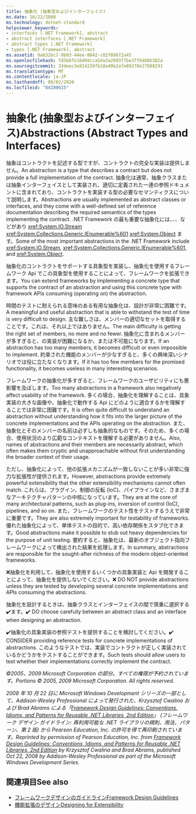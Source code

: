 ```yaml
---
title: 抽象化 (抽象型およびインターフェイス)
ms.date: 10/22/2008
ms.technology: dotnet-standard
helpviewer_keywords:
- interfaces [.NET Framework], abstract
- abstract interfaces [.NET Framework]
- abstract types [.NET Framework]
- types [.NET Framework], abstract
ms.assetid: 0a632bc7-9b03-44ee-8842-c82f88672a45
ms.openlocfilehash: fd5b8fe10d0dcca5da3a2093f7be37f6d88b382a
ms.sourcegitcommit: 33deec3e814238fb18a49b2a7e89278e27888291
ms.translationtype: MT
ms.contentlocale: ja-JP
ms.lasthandoff: 06/02/2020
ms.locfileid: "84280615"
---
```

# <a name="abstractions-abstract-types-and-interfaces"></a><span data-ttu-id="28501-102">抽象化 (抽象型およびインターフェイス)</span><span class="sxs-lookup"><span data-stu-id="28501-102">Abstractions (Abstract Types and Interfaces)</span></span>
<span data-ttu-id="28501-103">抽象はコントラクトを記述する型ですが、コントラクトの完全な実装は提供しません。</span><span class="sxs-lookup"><span data-stu-id="28501-103">An abstraction is a type that describes a contract but does not provide a full implementation of the contract.</span></span> <span data-ttu-id="28501-104">抽象化は通常、抽象クラスまたは抽象インターフェイスとして実装され、適切に定義された一連の参照ドキュメントに含まれており、コントラクトを実装する型の必要なセマンティクスについて説明します。</span><span class="sxs-lookup"><span data-stu-id="28501-104">Abstractions are usually implemented as abstract classes or interfaces, and they come with a well-defined set of reference documentation describing the required semantics of the types implementing the contract.</span></span> <span data-ttu-id="28501-105">.NET Framework の最も重要な抽象化には、、、などがあり <xref:System.IO.Stream> <xref:System.Collections.Generic.IEnumerable%601> <xref:System.Object> ます。</span><span class="sxs-lookup"><span data-stu-id="28501-105">Some of the most important abstractions in the .NET Framework include <xref:System.IO.Stream>, <xref:System.Collections.Generic.IEnumerable%601>, and <xref:System.Object>.</span></span>

 <span data-ttu-id="28501-106">抽象化のコントラクトをサポートする具象型を実装し、抽象化を使用するフレームワーク Api でこの具象型を使用することによって、フレームワークを拡張できます。</span><span class="sxs-lookup"><span data-stu-id="28501-106">You can extend frameworks by implementing a concrete type that supports the contract of an abstraction and using this concrete type with framework APIs consuming (operating on) the abstraction.</span></span>

 <span data-ttu-id="28501-107">時間のテストに耐えられる意味のある有用な抽象化は、設計が非常に困難です。</span><span class="sxs-lookup"><span data-stu-id="28501-107">A meaningful and useful abstraction that is able to withstand the test of time is very difficult to design.</span></span> <span data-ttu-id="28501-108">主な難しさは、メンバーの適切なセットを取得することです。これは、それ以上ではありません。</span><span class="sxs-lookup"><span data-stu-id="28501-108">The main difficulty is getting the right set of members, no more and no fewer.</span></span> <span data-ttu-id="28501-109">抽象化に含まれるメンバーが多すぎると、の実装が困難になるか、または不可能になります。</span><span class="sxs-lookup"><span data-stu-id="28501-109">If an abstraction has too many members, it becomes difficult or even impossible to implement.</span></span> <span data-ttu-id="28501-110">約束された機能のメンバーが少なすぎると、多くの興味深いシナリオでは役に立たなくなります。</span><span class="sxs-lookup"><span data-stu-id="28501-110">If it has too few members for the promised functionality, it becomes useless in many interesting scenarios.</span></span>

 <span data-ttu-id="28501-111">フレームワークの抽象化が多すぎると、フレームワークのユーザビリティにも悪影響を及ぼします。</span><span class="sxs-lookup"><span data-stu-id="28501-111">Too many abstractions in a framework also negatively affect usability of the framework.</span></span> <span data-ttu-id="28501-112">多くの場合、抽象化を理解することは、具象実装の大きな画像や、抽象化で動作する Api にどのように適合するかを理解することでは非常に困難です。</span><span class="sxs-lookup"><span data-stu-id="28501-112">It is often quite difficult to understand an abstraction without understanding how it fits into the larger picture of the concrete implementations and the APIs operating on the abstraction.</span></span> <span data-ttu-id="28501-113">また、抽象化とそのメンバーの名前は必ずしも抽象的なものです。そのため、多くの場合、使用状況のより広範なコンテキストを理解する必要がありません。</span><span class="sxs-lookup"><span data-stu-id="28501-113">Also, names of abstractions and their members are necessarily abstract, which often makes them cryptic and unapproachable without first understanding the broader context of their usage.</span></span>

 <span data-ttu-id="28501-114">ただし、抽象化によって、他の拡張メカニズムが一致しないことが多い非常に強力な拡張性が提供されます。</span><span class="sxs-lookup"><span data-stu-id="28501-114">However, abstractions provide extremely powerful extensibility that the other extensibility mechanisms cannot often match.</span></span> <span data-ttu-id="28501-115">これらは、プラグイン、制御の反転 (IoC)、パイプラインなど、さまざまなアーキテクチャパターンの中核になっています。</span><span class="sxs-lookup"><span data-stu-id="28501-115">They are at the core of many architectural patterns, such as plug-ins, inversion of control (IoC), pipelines, and so on.</span></span> <span data-ttu-id="28501-116">また、フレームワークのテスト性をテストするうえで非常に重要です。</span><span class="sxs-lookup"><span data-stu-id="28501-116">They are also extremely important for testability of frameworks.</span></span> <span data-ttu-id="28501-117">優れた抽象化によって、単体テストの目的で、高い依存関係をスタブ化できます。</span><span class="sxs-lookup"><span data-stu-id="28501-117">Good abstractions make it possible to stub out heavy dependencies for the purpose of unit testing.</span></span> <span data-ttu-id="28501-118">要約すると、抽象化は、最新のオブジェクト指向フレームワークによって検出された結果を処理します。</span><span class="sxs-lookup"><span data-stu-id="28501-118">In summary, abstractions are responsible for the sought-after richness of the modern object-oriented frameworks.</span></span>

 <span data-ttu-id="28501-119">❌抽象化を利用して、抽象化を使用するいくつかの具象実装と Api を開発することによって、抽象化を提供しないでください。</span><span class="sxs-lookup"><span data-stu-id="28501-119">❌ DO NOT provide abstractions unless they are tested by developing several concrete implementations and APIs consuming the abstractions.</span></span>

 <span data-ttu-id="28501-120">抽象化を設計するときは、抽象クラスとインターフェイスの間で慎重に選択する✔️ます。</span><span class="sxs-lookup"><span data-stu-id="28501-120">✔️ DO choose carefully between an abstract class and an interface when designing an abstraction.</span></span>

 <span data-ttu-id="28501-121">✔️抽象化の具象実装の参照テストを提供することを検討してください。</span><span class="sxs-lookup"><span data-stu-id="28501-121">✔️ CONSIDER providing reference tests for concrete implementations of abstractions.</span></span> <span data-ttu-id="28501-122">このようなテストでは、実装でコントラクトが正しく実装されているかどうかをテストすることができます。</span><span class="sxs-lookup"><span data-stu-id="28501-122">Such tests should allow users to test whether their implementations correctly implement the contract.</span></span>

 <span data-ttu-id="28501-123">*©2005、2009 Microsoft Corporation の部分。すべての権限が予約されています。*</span><span class="sxs-lookup"><span data-stu-id="28501-123">*Portions © 2005, 2009 Microsoft Corporation. All rights reserved.*</span></span>

 <span data-ttu-id="28501-124">*2008 年 10 月 22 日に Microsoft Windows Development シリーズの一部として、Addison-Wesley Professional によって発行された、Krzysztof Cwalina および Brad Abrams による「[Framework Design Guidelines: Conventions, Idioms, and Patterns for Reusable .NET Libraries, 2nd Edition](https://www.informit.com/store/framework-design-guidelines-conventions-idioms-and-9780321545619)」 (フレームワーク デザイン ガイドライン: 再利用可能な .NET ライブラリの規則、用法、パターン、第 2 版) から Pearson Education, Inc. の許可を得て再印刷されています。*</span><span class="sxs-lookup"><span data-stu-id="28501-124">*Reprinted by permission of Pearson Education, Inc. from [Framework Design Guidelines: Conventions, Idioms, and Patterns for Reusable .NET Libraries, 2nd Edition](https://www.informit.com/store/framework-design-guidelines-conventions-idioms-and-9780321545619) by Krzysztof Cwalina and Brad Abrams, published Oct 22, 2008 by Addison-Wesley Professional as part of the Microsoft Windows Development Series.*</span></span>

## <a name="see-also"></a><span data-ttu-id="28501-125">関連項目</span><span class="sxs-lookup"><span data-stu-id="28501-125">See also</span></span>

- [<span data-ttu-id="28501-126">フレームワークデザインのガイドライン</span><span class="sxs-lookup"><span data-stu-id="28501-126">Framework Design Guidelines</span></span>](index.md)
- [<span data-ttu-id="28501-127">機能拡張のデザイン</span><span class="sxs-lookup"><span data-stu-id="28501-127">Designing for Extensibility</span></span>](designing-for-extensibility.md)
